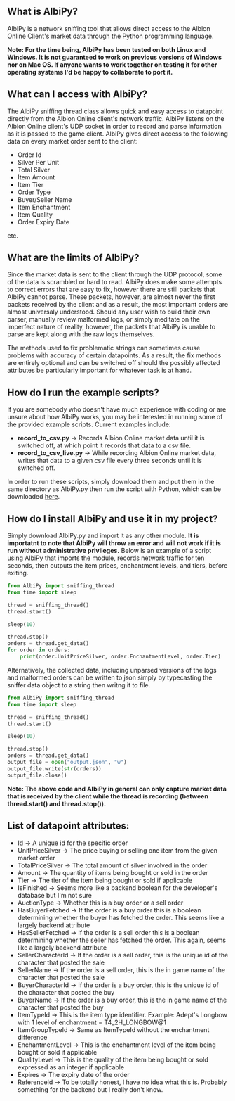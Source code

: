 ## What is AlbiPy?
AlbiPy is a network sniffing tool that allows direct access to the Albion Online Client's market data through the Python programming language.

**Note: For the time being, AlbiPy has been tested on both Linux and Windows. It is not guaranteed to work on previous versions of Windows nor on Mac OS. If anyone wants to work together on testing it for other operating systems I'd be happy to collaborate to port it.**

## What can I access with AlbiPy?
The AlbiPy sniffing thread class allows quick and easy access to datapoint directly from the Albion Online client's network traffic. AlbiPy listens on the Albion Online client's UDP socket in order to record and parse information as it is passed to the game client. AlbiPy gives direct access to the following data on every market order sent to the client:
- Order Id
- Silver Per Unit
- Total Silver
- Item Amount
- Item Tier
- Order Type
- Buyer/Seller Name
- Item Enchantment
- Item Quality
- Order Expiry Date

etc.

## What are the limits of AlbiPy?
Since the market data is sent to the client through the UDP protocol, some of the data is scrambled or hard to read. AlbiPy does make some attempts to correct errors that are easy to fix, however there are still packets that AlbiPy cannot parse. These packets, however, are almost never the first packets received by the client and as a result, the most important orders are almost universaly understood. Should any user wish to build their own parser, manually review malformed logs, or simply meditate on the imperfect nature of reality, however, the packets that AlbiPy is unable to parse are kept along with the raw logs themselves.

The methods used to fix problematic strings can sometimes cause problems with accuracy of certain datapoints. As a result, the fix methods are entirely optional and can be switched off should the possibly affected attributes be particularly important for whatever task is at hand.

## How do I run the example scripts?
If you are somebody who doesn't have much experience with coding or are unsure about how AlbiPy works, you may be interested in running some of the provided example scripts. Current examples include:
- **record_to_csv.py** -> Records Albion Online market data until it is switched off, at which point it records that data to a csv file.
- **record_to_csv_live.py** -> While recording Albion Online market data, writes that data to a given csv file every three seconds until it is switched off.

In order to run these scripts, simply download them and put them in the same directory as AlbiPy.py then run the script with Python, which can be downloaded [here](https://www.python.org/downloads/).

## How do I install AlbiPy and use it in my project?
Simply download AlbiPy.py and import it as any other module. **It is importatnt to note that AlbiPy will throw an error and will not work if it is run without administrative privileges.** Below is an example of a script using AlbiPy that imports the module, records network traffic for ten seconds, then outputs the item prices, enchantment levels, and tiers, before exiting.
```Python
from AlbiPy import sniffing_thread
from time import sleep

thread = sniffing_thread()
thread.start()

sleep(10)

thread.stop()
orders = thread.get_data()
for order in orders:
    print(order.UnitPriceSilver, order.EnchantmentLevel, order.Tier)
```
Alternatively, the collected data, including unparsed versions of the logs and malformed orders can be written to json simply by typecasting the sniffer data object to a string then writng it to file.
```Python
from AlbiPy import sniffing_thread
from time import sleep

thread = sniffing_thread()
thread.start()

sleep(10)

thread.stop()
orders = thread.get_data()
output_file = open("output.json", "w")
output_file.write(str(orders))
output_file.close()
```

**Note: The above code and AlbiPy in general can only capture market data that is received by the client while the thread is recording (between thread.start() and thread.stop()).**

## List of datapoint attributes:
- Id -> A unique id for the specific order
- UnitPriceSilver -> The price buying or selling one item from the given market order
- TotalPriceSilver -> The total amount of silver involved in the order
- Amount -> The quantity of items being bought or sold in the order
- Tier -> The tier of the item being bought or sold if applicable
- IsFinished -> Seems more like a backend boolean for the developer's database but I'm not sure
- AuctionType -> Whether this is a buy order or a sell order
- HasBuyerFetched -> If the order is a buy order this is a boolean determining whether the buyer has fetched the order. This seems like a largely backend attribute
- HasSellerFetched -> If the order is a sell order this is a boolean determining whether the seller has fetched the order. This again, seems like a largely backend attribute
- SellerCharacterId -> If the order is a sell order, this is the unique id of the character that posted the sale
- SellerName -> If the order is a sell order, this is the in game name of the character that posted the sale
- BuyerCharacterId -> If the order is a buy order, this is the unique id of the character that posted the buy
- BuyerName -> If the order is a buy order, this is the in game name of the character that posted the buy
- ItemTypeId -> This is the item type identifier. Example: Adept's Longbow with 1 level of enchantment = T4_2H_LONGBOW@1
- ItemGroupTypeId -> Same as ItemTypeId without the enchantment difference
- EnchantmentLevel -> This is the enchantment level of the item being bought or sold if applicable
- QualityLevel -> This is the quality of the item being bought or sold expressed as an integer if applicable
- Expires -> The expiry date of the order
- ReferenceId -> To be totally honest, I have no idea what this is. Probably something for the backend but I really don't know.

